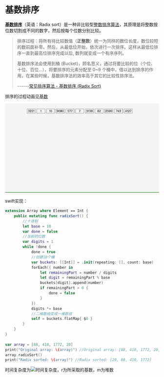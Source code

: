 # 基数排序

**[基数排序](<https://zh.wikipedia.org/wiki/%E5%9F%BA%E6%95%B0%E6%8E%92%E5%BA%8F>)**（英语：Radix sort）是一种非比较型[整数](https://zh.wikipedia.org/wiki/%E6%95%B4%E6%95%B0)[排序算法](https://zh.wikipedia.org/wiki/%E6%8E%92%E5%BA%8F%E7%AE%97%E6%B3%95)，其原理是将整数按位数切割成不同的数字，然后按每个位数分别比较。

>排序过程：将所有待比较数值（**正整数**）统一为同样的数位长度，数位较短的数前面补零。然后，从最低位开始，依次进行一次排序。这样从最低位排序一直到最高位排序完成以后, 数列就变成一个有序序列。
>
>基数排序法会使用到桶 (Bucket)，顾名思义，通过将要比较的位（个位、十位、百位…），将要排序的元素分配至 0~9 个桶中，借以达到排序的作用，在某些时候，基数排序法的效率高于其它的比较性排序法。
>
>------[常见排序算法 - 基数排序 (Radix Sort)](<http://bubkoo.com/2014/01/15/sort-algorithm/radix-sort/>)

排序的过程动画见[基数](<https://visualgo.net/zh/sorting>)

![007](https://github.com/winfredzen/iOS-Basic/blob/master/%E7%AE%97%E6%B3%95/images/007.gif)

swift实现：

```swift
extension Array where Element == Int {
    public mutating func radixSort() {
        //十进制
        let base = 10
        var done = false
        //当前的位数
        var digits = 1
        while !done {
            done = true
            //创建10个桶
            var buckets: [[Int]] = .init(repeating: [], count: base)
            forEach({ number in
                let remainingPart = number / digits
                let digit = remainingPart % base
                buckets[digit].append(number)
                if remainingPart > 0 {
                    done = false
                }
            })
            digits *= base
            //二维数组变成一维数组
            self = buckets.flatMap{ $0 }
        }
    }
}

var array = [88, 410, 1772, 20]
print("Original array: \(array)") //Original array: [88, 410, 1772, 20]
array.radixSort()
print("Radix sorted: \(array)") //Radix sorted: [20, 88, 410, 1772]
```



时间复杂度为![时间复杂度](http://latex.codecogs.com/gif.latex?\\O(nlog_r^m))，r为所采取的基数，m为堆数

